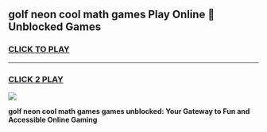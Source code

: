 
## golf neon cool math games Play Online 👋 Unblocked Games
<h3>
<a href="https://news.freeplayer.one?title=golf_neon_cool_math_games&ref=17CMG">CLICK TO PLAY</a></h3>
<hr>

<h3>
<a href="https://news.freeplayer.one?title=golf_neon_cool_math_games&ref=17CMG">CLICK 2 PLAY</a>
  
</h3>

<a href="https://news.freeplayer.one?title=golf_neon_cool_math_games&ref=17CMG/"><img src="https://clearcache.store/games.png"></a>


**golf neon cool math games games unblocked: Your Gateway to Fun and Accessible Online Gaming**
